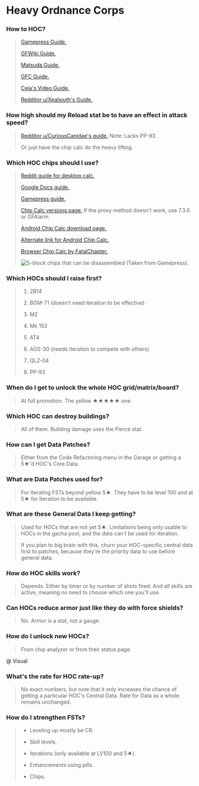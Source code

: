# Heavy Ordnance Corps

### How to HOC?

> [Gamepress Guide.](https://gamepress.gg/girlsfrontline/gfl-explained-hoc-combat-basics)
>
> [GFWiki Guide.](https://iopwiki.com/wiki/Heavy_Ordnance_Corps)
>
> [Matsuda Guide.](https://gfl.matsuda.tips/post/hocs)
>
> [GFC Guide.](https://www.gflcorner.com/hoc-guide-by-gfc/)
>
> [Ceia's Video Guide.](https://youtu.be/rsFyXRDAi6I)
>
> [Redditor u/Xealiouth's Guide.](https://redd.it/95nrou)

### How high should my Reload stat be to have an effect in attack speed?

> [Redditor u/CuriousCanidae's guide.](https://drive.google.com/file/d/1M-RdLwrkQvwobF2Z-wPnI8mqjZAEMYYi/view) Note: Lacks PP-93.
>
> Or just have the chip calc do the heavy lifting.

### Which HOC chips should I use?

> [Reddit guide for desktop calc.](https://redd.it/fnh1ey)
>
> [Google Docs guide.](https://docs.google.com/document/d/1pR6g-mgsy22_MhRPASL9c1wDoCuxfUwr-DCCMYmb7Ss)
>
> [Gamepress guide.](https://gamepress.gg/girlsfrontline/guide-gfchipcalc-hoc-calculator-optimization-tool)
>
> [Chip Calc versions page.](https://github.com/Bunnyspa/GFChipCalc/releases) If the proxy method doesn't work, use 7.3.0 or GFAlarm.
>
> [Android Chip Calc download page.](https://bunnyspa.github.io/gfl/chipcalc)
>
> [Alternate link for Android Chip Calc.](https://apkpure.com/girls-frontline-chip-calculator/bunnyspa.gfl.chipcalc/versions)
>
> [Browser Chip Calc by FatalChapter.](https://hycdes.com/pages/GFT_ChipCal-EN.html)
>
> ![](https://gamepress.gg/girlsfrontline/sites/girlsfrontline/files/2020-01/hoc-chip-shape-minmax-example.jpg "5-block chips that can be disassembled (Taken from Gamepress).")

### Which HOCs should I raise first?

> 1. 2B14
>
> 2. BGM-71 (doesn't need iteration to be effective)
>
> 3. M2
>
> 4. Mk 153
>
> 5. AT4
>
> 6. AGS-30 (needs iteration to compete with others)
>
> 7. QLZ-04
>
> 8. PP-93

### When do I get to unlock the whole HOC grid/matrix/board?

> At full promotion. The yellow ★★★★★ one.

### Which HOC can destroy buildings?

> All of them. Building damage uses the Pierce stat.

### How can I get Data Patches?

> Either from the Code Refactoring menu in the Garage or getting a 5★'d HOC's Core Data.

### What are Data Patches used for?

> For Iterating FSTs beyond yellow 5★. They have to be level 100 and at 5★ for Iteration to be available.

### What are these General Data I keep getting?

> Used for HOCs that are not yet 5★. Limitations being only usable to HOCs in the gacha pool, and the data can't be used for iteration.
>
> If you plan to big brain with this, churn your HOC-specific central data first to patches, because they're the priority data to use before general data.

### How do HOC skills work?

> Depends. Either by timer or by number of shots fired. And all skills are active, meaning no need to choose which one you'll use.

### Can HOCs reduce armor just like they do with force shields?

> No. Armor is a stat, not a gauge.

### How do I unlock new HOCs?

> From chip analyzer or from their status page.

@ Visual

### What's the rate for HOC rate-up?

> No exact numbers, but note that it only increases the chance of getting a particular HOC's Central Data. Rate for Data as a whole remains unchanged.

### How do I strengthen FSTs?

> - Leveling up mostly be CR.
>
> - Skill levels.
>
> - Iterations (only available at LV100 and 5★).
>
> - Enhancements using pills.
>
> - Chips.